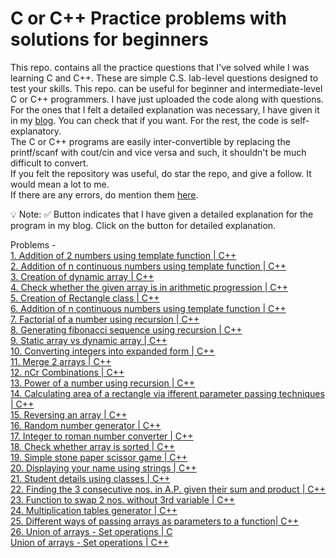# C or C++ Practice problems with solutions for beginners
This repo. contains all the practice questions that I've solved while I was learning C and C++. These are simple C.S. lab-level questions designed to test your skills. This repo. can be useful for beginner and intermediate-level C or C++ programmers. I have just uploaded the code along with questions. For the ones that I felt a detailed explanation was necessary, I have given it in my <a href="https://vishruthcodes.blogspot.com/">blog</a>. You can check that if you want. For the rest, the code is self-explanatory. <br>The C or C++ programs are easily inter-convertible by replacing the printf/scanf with cout/cin and vice versa and such, it shouldn't be much difficult to convert.<br> 
If you felt the repository was useful, do star the repo, and give a follow. It would mean a lot to me.<br>
If there are any errors, do mention them <a href="https://vishruthcodes.blogspot.com/p/contact-us.html">here</a>.

💡 Note: ✅ Button indicates that I have given a detailed explanation for the program in my blog. Click on the button for detailed explanation.

Problems -<br>
<a href="https://github.com/Vishruthh/C-or-CPP-Practice-problems-with-solutions/blob/main/add.cpp">
    1. Addition of 2 numbers using template function | C++
</a><br>
<a href="https://github.com/Vishruthh/C-or-CPP-Practice-problems-with-solutions/blob/main/additionofnnos.cpp">
    2. Addition of n continuous numbers using template function | C++
</a><br>
<a href="https://github.com/Vishruthh/C-or-CPP-Practice-problems-with-solutions/blob/main/arrays.cpp">
    3. Creation of dynamic array | C++
</a><br>
<a href="https://github.com/Vishruthh/C-or-CPP-Practice-problems-with-solutions/blob/main/checkap.cpp">
    4. Check whether the given array is in arithmetic progression | C++
</a><br>
<a href="https://github.com/Vishruthh/C-or-CPP-Practice-problems-with-solutions/blob/main/classesnfunctions.cpp">
    5. Creation of Rectangle class | C++
</a><br>
<a href="https://github.com/Vishruthh/C-or-CPP-Practice-problems-with-solutions/blob/main/additionofnnos.cpp">
    6. Addition of n continuous numbers using template function | C++
</a><br>
<a href="https://github.com/Vishruthh/C-or-CPP-Practice-problems-with-solutions/blob/main/factorialusingrecursion.cpp">
    7. Factorial of a number using recursion | C++
</a><br>
<a href="https://github.com/Vishruthh/C-or-CPP-Practice-problems-with-solutions/blob/main/fibonacci.cpp">
    8. Generating fibonacci sequence using recursion | C++
</a><br>
<a href="https://github.com/Vishruthh/C-or-CPP-Practice-problems-with-solutions/blob/main/insertintoarray.cpp">
    9. Static array vs dynamic array | C++
</a><br>
<a href="https://github.com/Vishruthh/C-or-CPP-Practice-problems-with-solutions/blob/main/itr.cpp">
    10. Converting integers into expanded form | C++
</a><br>
<a href="https://github.com/Vishruthh/C-or-CPP-Practice-problems-with-solutions/blob/main/mergearray.cpp">
    11. Merge 2 arrays | C++
</a><br>
<a href="https://github.com/Vishruthh/C-or-CPP-Practice-problems-with-solutions/blob/main/nCr.cpp">
    12. nCr Combinations | C++
</a><br>
<a href="https://github.com/Vishruthh/C-or-CPP-Practice-problems-with-solutions/blob/main/powerusingrecursion.cpp">
    13. Power of a number using recursion | C++
</a><br>
<a href="https://github.com/Vishruthh/C-or-CPP-Practice-problems-with-solutions/blob/main/psap.cpp">
    14. Calculating area of a rectangle via ifferent parameter passing techniques | C++
</a><br>
<a href="https://github.com/Vishruthh/C-or-CPP-Practice-problems-with-solutions/blob/main/reversearray.cpp">
    15. Reversing an array | C++
</a><br>
<a href="https://github.com/Vishruthh/C-or-CPP-Practice-problems-with-solutions/blob/main/rng.cpp">
    16. Random number generator | C++
</a><br>
<a href="https://github.com/Vishruthh/C-or-CPP-Practice-problems-with-solutions/blob/main/roman.cpp">
    17. Integer to roman number converter | C++
</a><br>
<a href="https://github.com/Vishruthh/C-or-CPP-Practice-problems-with-solutions/blob/main/sortcheck.cpp">
    18. Check whether array is sorted | C++
</a><br>
<a href="https://github.com/Vishruthh/C-or-CPP-Practice-problems-with-solutions/blob/main/stonepaperscissor.cpp">
    19. Simple stone paper scissor game | C++
</a><br>
<a href="https://github.com/Vishruthh/C-or-CPP-Practice-problems-with-solutions/blob/main/string.cpp">
    20. Displaying your name using strings | C++
</a><br>
<a href="https://github.com/Vishruthh/C-or-CPP-Practice-problems-with-solutions/blob/main/studentdetailsusingclasses.cpp">
    21. Student details using classes | C++
</a><br>
<a href="https://github.com/Vishruthh/C-or-CPP-Practice-problems-with-solutions/blob/main/sumpro.cpp">
    22. Finding the 3 consecutive nos. in A.P. given their sum and product | C++
</a><br>
<a href="https://github.com/Vishruthh/C-or-CPP-Practice-problems-with-solutions/blob/main/swap.cpp">
    23. Function to swap 2 nos. without 3rd variable | C++
</a><br>
<a href="https://github.com/Vishruthh/C-or-CPP-Practice-problems-with-solutions/blob/main/tables.cpp">
    24. Multiplication tables generator | C++
</a><br>
<a href="https://github.com/Vishruthh/C-or-CPP-Practice-problems-with-solutions/blob/main/vmopaap.cpp">
    25. Different ways of passing arrays as parameters to a function| C++
</a><br>
<a href="https://github.com/Vishruthh/C-or-Cpp-Practice-problems-with-solutions/blob/main/union.cpp">
    26. Union of arrays - Set operations | C
</a><br>
<a href="https://github.com/Vishruthh/C-or-Cpp-Practice-problems-with-solutions/blob/main/union.c%2B%2B">
        Union of arrays - Set operations | C++
</a><br>
